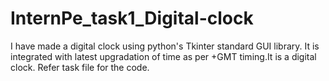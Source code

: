 # InternPe_task1_Digital-clock

I have made a digital clock using python's Tkinter standard GUI library. It is integrated with latest upgradation of time as per +GMT timing.It is a digital clock.
Refer task file for the code.
